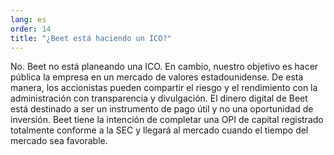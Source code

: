 ```yaml
---
lang: es
order: 14
title: "¿Beet está haciendo un ICO?"
---
```


No. Beet no está planeando una ICO. En cambio, nuestro objetivo es hacer pública la empresa en un mercado de valores estadounidense. De esta manera, los accionistas pueden compartir el riesgo y el rendimiento con la administración con transparencia y divulgación. El dinero digital de Beet está destinado a ser un instrumento de pago útil y no una oportunidad de inversión. Beet tiene la intención de completar una OPI de capital registrado totalmente conforme a la SEC y llegará al mercado cuando el tiempo del mercado sea favorable.
